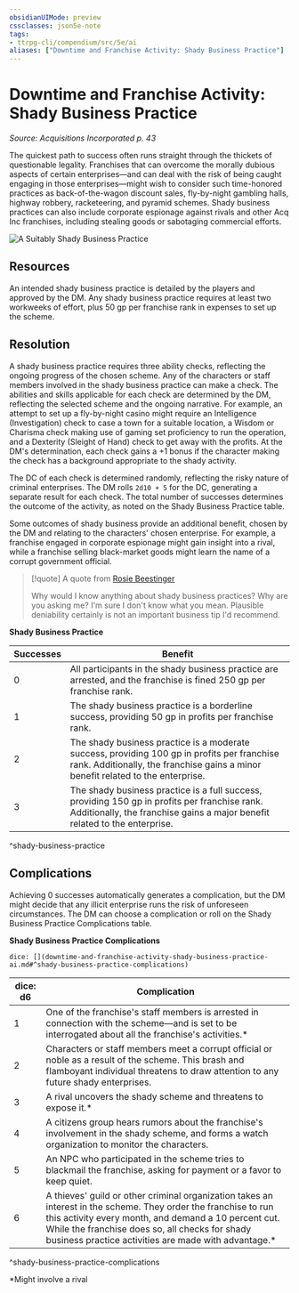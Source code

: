 ```yaml
---
obsidianUIMode: preview
cssclasses: json5e-note
tags:
- ttrpg-cli/compendium/src/5e/ai
aliases: ["Downtime and Franchise Activity: Shady Business Practice"]
---
```

# Downtime and Franchise Activity: Shady Business Practice
*Source: Acquisitions Incorporated p. 43* 

The quickest path to success often runs straight through the thickets of questionable legality. Franchises that can overcome the morally dubious aspects of certain enterprises—and can deal with the risk of being caught engaging in those enterprises—might wish to consider such time-honored practices as back-of-the-wagon discount sales, fly-by-night gambling halls, highway robbery, racketeering, and pyramid schemes. Shady business practices can also include corporate espionage against rivals and other Acq Inc franchises, including stealing goods or sabotaging commercial efforts.

![A Suitably Shady Business Practice](book/AI/023-02-22.webp#center)

## Resources

An intended shady business practice is detailed by the players and approved by the DM. Any shady business practice requires at least two workweeks of effort, plus 50 gp per franchise rank in expenses to set up the scheme.

## Resolution

A shady business practice requires three ability checks, reflecting the ongoing progress of the chosen scheme. Any of the characters or staff members involved in the shady business practice can make a check. The abilities and skills applicable for each check are determined by the DM, reflecting the selected scheme and the ongoing narrative. For example, an attempt to set up a fly-by-night casino might require an Intelligence (Investigation) check to case a town for a suitable location, a Wisdom or Charisma check making use of gaming set proficiency to run the operation, and a Dexterity (Sleight of Hand) check to get away with the profits. At the DM's determination, each check gains a +1 bonus if the character making the check has a background appropriate to the shady activity.

The DC of each check is determined randomly, reflecting the risky nature of criminal enterprises. The DM rolls `2d10 + 5` for the DC, generating a separate result for each check. The total number of successes determines the outcome of the activity, as noted on the Shady Business Practice table.

Some outcomes of shady business provide an additional benefit, chosen by the DM and relating to the characters' chosen enterprise. For example, a franchise engaged in corporate espionage might gain insight into a rival, while a franchise selling black-market goods might learn the name of a corrupt government official.

> [!quote] A quote from [Rosie Beestinger](rosie-beestinger-ai.md)  
> 
> Why would I know anything about shady business practices? Why are you asking me? I'm sure I don't know what you mean. Plausible deniability certainly is not an important business tip I'd recommend.

**Shady Business Practice**

| Successes | Benefit |
|-----------|---------|
| 0 | All participants in the shady business practice are arrested, and the franchise is fined 250 gp per franchise rank. |
| 1 | The shady business practice is a borderline success, providing 50 gp in profits per franchise rank. |
| 2 | The shady business practice is a moderate success, providing 100 gp in profits per franchise rank. Additionally, the franchise gains a minor benefit related to the enterprise. |
| 3 | The shady business practice is a full success, providing 150 gp in profits per franchise rank. Additionally, the franchise gains a major benefit related to the enterprise. |
^shady-business-practice

## Complications

Achieving 0 successes automatically generates a complication, but the DM might decide that any illicit enterprise runs the risk of unforeseen circumstances. The DM can choose a complication or roll on the Shady Business Practice Complications table.

**Shady Business Practice Complications**

`dice: [](downtime-and-franchise-activity-shady-business-practice-ai.md#^shady-business-practice-complications)`

| dice: d6 | Complication |
|----------|--------------|
| 1 | One of the franchise's staff members is arrested in connection with the scheme—and is set to be interrogated about all the franchise's activities.* |
| 2 | Characters or staff members meet a corrupt official or noble as a result of the scheme. This brash and flamboyant individual threatens to draw attention to any future shady enterprises. |
| 3 | A rival uncovers the shady scheme and threatens to expose it.* |
| 4 | A citizens group hears rumors about the franchise's involvement in the shady scheme, and forms a watch organization to monitor the characters. |
| 5 | An NPC who participated in the scheme tries to blackmail the franchise, asking for payment or a favor to keep quiet. |
| 6 | A thieves' guild or other criminal organization takes an interest in the scheme. They order the franchise to run this activity every month, and demand a 10 percent cut. While the franchise does so, all checks for shady business practice activities are made with advantage.* |
^shady-business-practice-complications

*Might involve a rival
